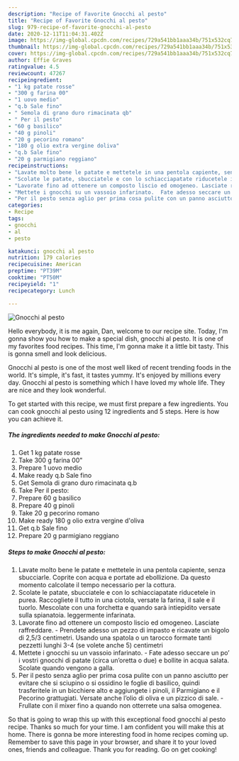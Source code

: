 ```yaml
---
description: "Recipe of Favorite Gnocchi al pesto"
title: "Recipe of Favorite Gnocchi al pesto"
slug: 979-recipe-of-favorite-gnocchi-al-pesto
date: 2020-12-11T11:04:31.402Z
image: https://img-global.cpcdn.com/recipes/729a541bb1aaa34b/751x532cq70/gnocchi-al-pesto-recipe-main-photo.jpg
thumbnail: https://img-global.cpcdn.com/recipes/729a541bb1aaa34b/751x532cq70/gnocchi-al-pesto-recipe-main-photo.jpg
cover: https://img-global.cpcdn.com/recipes/729a541bb1aaa34b/751x532cq70/gnocchi-al-pesto-recipe-main-photo.jpg
author: Effie Graves
ratingvalue: 4.5
reviewcount: 47267
recipeingredient:
- "1 kg patate rosse"
- "300 g farina 00"
- "1 uovo medio"
- "q.b Sale fino"
- " Semola di grano duro rimacinata qb"
- " Per il pesto"
- "60 g basilico"
- "40 g pinoli"
- "20 g pecorino romano"
- "180 g olio extra vergine doliva"
- "q.b Sale fino"
- "20 g parmigiano reggiano"
recipeinstructions:
- "Lavate molto bene le patate e mettetele in una pentola capiente, senza sbucciarle. Coprite con acqua e portate ad ebollizione. Da questo momento calcolate il tempo necessario per la cottura."
- "Scolate le patate, sbucciatele e con lo schiacciapatate riducetele in purea. Raccogliete il tutto in una ciotola, versate la farina, il sale e il tuorlo. Mescolate con una forchetta e quando sarà intiepidito versate sulla spianatoia. leggermente infarinata."
- "Lavorate fino ad ottenere un composto liscio ed omogeneo. Lasciate raffreddare. Prendete adesso un pezzo di impasto e ricavate un bigolo di 2,5/3 centimetri. Usando una spatola o un tarocco formate tanti pezzetti lunghi 3-4 (se volete anche 5) centimetri"
- "Mettete i gnocchi su un vassoio infarinato.  Fate adesso seccare un po’ i vostri gnocchi di patate (circa un’oretta o due) e bollite in acqua salata. Scolate quando vengono a galla."
- "Per il pesto senza aglio per prima cosa pulite con un panno asciutto per evitare che si sciupino o si ossidino le foglie di basilico, quindi trasferitele in un bicchiere alto e aggiungete i pinoli, il Parmigiano e il Pecorino grattugiati. Versate anche l’olio di oliva e un pizzico di sale. Frullate con il mixer fino a quando non otterrete una salsa omogenea."
categories:
- Recipe
tags:
- gnocchi
- al
- pesto

katakunci: gnocchi al pesto 
nutrition: 179 calories
recipecuisine: American
preptime: "PT39M"
cooktime: "PT50M"
recipeyield: "1"
recipecategory: Lunch

---
```



![Gnocchi al pesto](https://img-global.cpcdn.com/recipes/729a541bb1aaa34b/751x532cq70/gnocchi-al-pesto-recipe-main-photo.jpg)

Hello everybody, it is me again, Dan, welcome to our recipe site. Today, I'm gonna show you how to make a special dish, gnocchi al pesto. It is one of my favorites food recipes. This time, I'm gonna make it a little bit tasty. This is gonna smell and look delicious.



Gnocchi al pesto is one of the most well liked of recent trending foods in the world. It's simple, it's fast, it tastes yummy. It's enjoyed by millions every day. Gnocchi al pesto is something which I have loved my whole life. They are nice and they look wonderful.


To get started with this recipe, we must first prepare a few ingredients. You can cook gnocchi al pesto using 12 ingredients and 5 steps. Here is how you can achieve it.

<!--inarticleads1-->

##### The ingredients needed to make Gnocchi al pesto:

1. Get 1 kg patate rosse
1. Take 300 g farina 00&#34;
1. Prepare 1 uovo medio
1. Make ready q.b Sale fino
1. Get  Semola di grano duro rimacinata q.b
1. Take  Per il pesto:
1. Prepare 60 g basilico
1. Prepare 40 g pinoli
1. Take 20 g pecorino romano
1. Make ready 180 g olio extra vergine d&#39;oliva
1. Get q.b Sale fino
1. Prepare 20 g parmigiano reggiano




<!--inarticleads2-->

##### Steps to make Gnocchi al pesto:

1. Lavate molto bene le patate e mettetele in una pentola capiente, senza sbucciarle. Coprite con acqua e portate ad ebollizione. Da questo momento calcolate il tempo necessario per la cottura.
1. Scolate le patate, sbucciatele e con lo schiacciapatate riducetele in purea. Raccogliete il tutto in una ciotola, versate la farina, il sale e il tuorlo. Mescolate con una forchetta e quando sarà intiepidito versate sulla spianatoia. leggermente infarinata.
1. Lavorate fino ad ottenere un composto liscio ed omogeneo. Lasciate raffreddare. - Prendete adesso un pezzo di impasto e ricavate un bigolo di 2,5/3 centimetri. Usando una spatola o un tarocco formate tanti pezzetti lunghi 3-4 (se volete anche 5) centimetri
1. Mettete i gnocchi su un vassoio infarinato.  - Fate adesso seccare un po’ i vostri gnocchi di patate (circa un’oretta o due) e bollite in acqua salata. Scolate quando vengono a galla.
1. Per il pesto senza aglio per prima cosa pulite con un panno asciutto per evitare che si sciupino o si ossidino le foglie di basilico, quindi trasferitele in un bicchiere alto e aggiungete i pinoli, il Parmigiano e il Pecorino grattugiati. Versate anche l’olio di oliva e un pizzico di sale. - Frullate con il mixer fino a quando non otterrete una salsa omogenea.




So that is going to wrap this up with this exceptional food gnocchi al pesto recipe. Thanks so much for your time. I am confident you will make this at home. There is gonna be more interesting food in home recipes coming up. Remember to save this page in your browser, and share it to your loved ones, friends and colleague. Thank you for reading. Go on get cooking!
